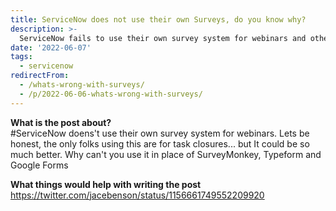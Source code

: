 ```yaml
---
title: ServiceNow does not use their own Surveys, do you know why?
description: >-
  ServiceNow fails to use their own survey system for webinars and other use cases. This post explores the reasons why and what could be improved.
date: '2022-06-07'
tags:
  - servicenow
redirectFrom:
  - /whats-wrong-with-surveys/
  - /p/2022-06-06-whats-wrong-with-surveys/
---
```


<!--StartFragment-->

**What is the post about?**\
#ServiceNow doens't use their own survey system for webinars. Lets be honest, the only folks using this are for task closures... but It could be so much better. Why can't you use it in place of SurveyMonkey, Typeform and Google Forms

**What things would help with writing the post**\
<https://twitter.com/jacebenson/status/1156661749552209920>

<!--EndFragment-->